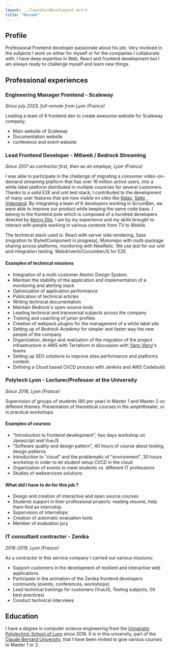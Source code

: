 ```yaml
---
layout: ../layouts/AboutLayout.astro
title: "Resume"
---
```


## Profile

Professional Frontend developer passionate about his job. Very involved in the subjects I work on either for myself or for the companies I collaborate with. I have deep expertise in Web, React and frontend development but I am always ready to challenge myself and learn new things.

## Professional experiences

### Engineering Manager Frontend - Scaleway

_Since july 2023, full-remote from Lyon (France)_

Leading a team of 6 frontend dev to create awesome website for Scaleway company.

- Main website of Scaleway
- Documentation website
- conference and event website

### Lead Frontend Developer - M6web / Bedrock Streaming

_Since 2017 as contractor first, then as an employe, Lyon (France)_

I was able to participate in the challenge of migrating a consumer video-on-demand streaming platform that has over 16 million active users, into a white label platform distributed in multiple countries for several customers.
Thanks to a solid E2E and unit test stack, I contributed to the development of many user features that are now visible on sites like [6play](https://6play.fr), [Salto](https://salto.fr) , [Videoland](https://videoland.com).
By integrating a team of 6 developers working in ScrumBan, we were able to improve our product while keeping the same code base. I belong to the frontend pole which is composed of a hundred developers directed by [Kenny Dits](https://twitter.com/kenny_dee).
I am by my experience and my skills brought to interact with people working in various contexts from TV to Mobile.

The technical stack used is: React with server side rendering, Sass (migration to StyledComponent in progress), Monorepo with multi-package sharing across platforms, monitoring with NewRelic. We use jest for our unit and integration testing, WebdriverIo/CucumberJS for E2E.

#### Examples of technical missions

- Integration of a multi-customer Atomic Design System.
- Maintain the stability of the application and implementation of a monitoring and alerting stack
- Optimization of application performance
- Publication of technical articles
- Writing technical documentation
- Maintain Bedrock's open-source tools
- Leading technical and transversal subjects across the company
- Training and coaching of junior profiles
- Creation of webpack plugins for the management of a white label site
- Setting up of _Bedrock Academy_ for simpler and faster way the new people of the company
- Organization, design and realization of the migration of the project infrastructure in AWS with Terraform in discussion with [Yann Verry](https://twitter.com/yverry)'s teams
- Setting up SEO solutions to improve sites performance and platforms content.
- Defining a Cloud based CI/CD process with Jenkins and AWS Codebuild

### Polytech Lyon - Lecturer/Professor at the University

_Since 2016, Lyon (France)_

Supervision of groups of students (80 per year) in Master 1 and Master 2 on different themes. Presentation of theoretical courses in the amphitheater, or in practical workshops.

#### Examples of courses

- "Introduction to frontend development", two days workshop on Javascript and VueJS
- "Software quality and design pattern", 40 hours of course about testing, design patterns
- Introduction to "cloud" and the problematic of "environment", 30 hours workshop in order to let student setup CI/CD in the cloud
- Organization of events to meet students vs. different IT professions
- Studies of webservices solutions

#### What did I have to do for this job ?

- Design and creation of interactive and open source courses
- Students support in their professional projects: reading resume, help them find an internship
- Supervision of internships
- Creation of automatic evaluation tools
- Member of evaluation jury

### IT consultant contractor - Zenika

_2016-2019, Lyon (France)_

As a contractor in this service company I carried out various missions:

- Support customers in the development of resilient and interactive web applications.
- Participate in the animation of the Zenika frontend developers community (events, conferences, workshops).
- Lead technical trainings for customers (VueJS, Testing subjects, Git best practices)
- Conduct technical interviews

## Education

I have a degree in computer science engineering from the [University Polytechnic School of Lyon](https://polytech.univ-lyon1.fr/) since 2016. It is in this university, part of the [Claude Bernard University](https://www.univ-lyon1.fr/), that I have been invited to give various courses to Master 1 or 2.
